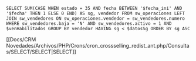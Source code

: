 `SELECT SUM(CASE WHEN estado = 35 AND fecha BETWEEN '$fecha_ini' AND '$fecha' THEN 1 ELSE 0 END) AS sg, vendedor FROM sw_operaciones LEFT JOIN sw_vendedores ON sw_operaciones.vendedor = sw_vendedores.numero WHERE sw_vendedores.baja = 'N' AND sw_vendedores.activo = 1 AND $venHabilitados GROUP BY vendedor HAVING sg < $datosSg ORDER BY sg ASC`

[[Docs/CRM Novedades/Archivos/PHP/Crons/cron_crossselling_redist_ant.php/Consultas/SELECT/SELECT|SELECT]]